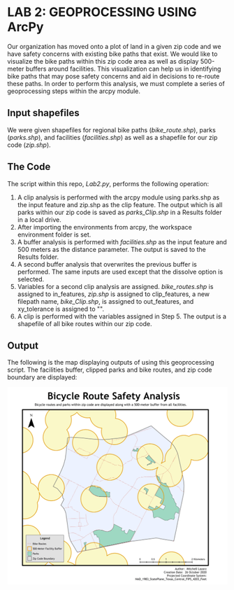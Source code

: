 # LAB 2: GEOPROCESSING USING ArcPy

Our organization has moved onto a plot of land in a given zip code and we have safety concerns with existing bike paths that exist.  We would like to visualize the bike paths within this zip code area as well as display 500-meter buffers around facilities.  This visualization can help us in identifying bike paths that may pose safety concerns and aid in decisions to re-route these paths. In order to perform this analysis, we must complete a series of geoprocessing steps within the arcpy module.

##  Input shapefiles

We were given shapefiles for regional bike paths (*bike_route.shp*), parks (*parks.shp*), and facilities (*facilities.shp*) as well as a shapefile for our zip code (*zip.shp*).

##  The Code

The script within this repo, *Lab2.py*, performs the following operation:

1.  A clip analysis is performed with the arcpy module using parks.shp as the input feature and zip.shp as the clip feature.  The output which is all parks within our zip code is saved as *parks_Clip.shp* in a Results folder in a local drive.
2.  After importing the environments from arcpy, the workspace environment folder is set.
3.  A buffer analysis is performed with *facilities.shp* as the input feature and 500 meters as the distance parameter.  The output is saved to the Results folder.
4.  A second buffer analysis that overwrites the previous buffer is performed.  The same inputs are used except that the dissolve option is selected.
5.  Variables for a second clip analysis are assigned.  *bike_routes.shp* is assigned to in_features, *zip.shp* is assigned to clip_features, a new filepath name, *bike_Clip.shp*, is assigned to out_features, and xy_tolerance is assigned to "".
6.  A clip is performed with the variables assigned in Step 5.  The output is a shapefile of all bike routes within our zip code.

##  Output

The following is the map displaying outputs of using this geoprocessing script.  The facilities buffer, clipped parks and bike routes, and zip code boundary are displayed:

![Map](/Lab2.jpg)
